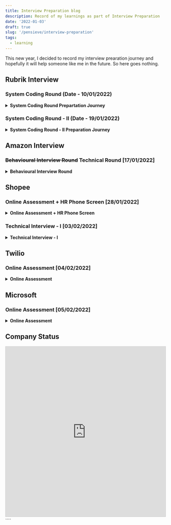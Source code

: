 ```yaml
---
title: Interview Preparation blog
description: Record of my learnings as part of Interview Preparation
date: '2022-01-03'
draft: true
slug: '/pensieve/interview-preparation'
tags:
  - learning
---
```


This new year, I decided to record my interview prearation journey and hopefully it will help someone like me in the future. So here goes nothing.

## Rubrik Interview

### System Coding Round (Date - 10/01/2022)

<details>
<summary><b>System Coding Round Prepartation Journey</b></summary>

- This round will mainly focus on concurrency and multithreading concepts.
- I have negligible knowledge on these topics. But, I like the challenge
- I have exactly 1 week for preparations, so let's try to make the most of it.

[03/01/2022]

- Awesome post on medium to get started on things: [Rubrik Interview Experience](https://abhinav-prakash.medium.com/rubrik-india-sde-2-interview-experience-72477c72ec8).

- Found a Youtube Playlist: [Bo Quian's Cpp Playlist](https://www.youtube.com/watch?v=LL8wkskDlbs&list=PL5jc9xFGsL8E12so1wlMS0r0hTQoJL74M)
- Things learned from the playlist:

  - How to create threads.
  - Achieve syncronization using locks and mutexes.
  - Conditional variables (avoid busy waiting).
  - Future and Options
  - Async functions
  - Packaged Task

- Got basic understanding of concepts. Tommorrow will move on to more practical things.

[04/01/2022]

- Tried solving [Leetcode playlist](https://leetcode.com/problemset/concurrency/) on concurreny.
- Solved the following problems:

* [Complement Base 10](https://leetcode.com/problems/complement-of-base-10-integer/): Bit Manuplation

    <details>
    <summary>Cpp Implementation</summary>

  ```cpp

  class Solution {
  public:
      int bitwiseComplement(int n) {

          int x = 1;
          while(x<n)
              x = x*2+1;
          return x^n;

      }
  };

  ```

    </details>

- [Print in order](https://leetcode.com/problems/print-in-order/): Synchronisation using [condition_variable](https://en.cppreference.com/w/cpp/thread/condition_variable) and [mutexes](https://en.cppreference.com/w/cpp/thread/unique_lock).

    <details>
    <summary>Cpp Implementation</summary>

  ```cpp

  class Foo {
      public:

          int count = 0;
          mutex mu;
          condition_variable c;
  ```


            Foo() {

                count = 1;

            }

            void first(function<void()> printFirst) {


                unique_lock lck(mu);
                count++;
                // printFirst() outputs "first". Do not change or remove this line.
                printFirst();

                lck.unlock();
                c.notify_all();
            }

            void second(function<void()> printSecond) {


                unique_lock lck(mu);
                while(count != 2)
                {
                    c.wait(lck);
                }

                count++;
                // printSecond() outputs "second". Do not change or remove this line.
                printSecond();


                lck.unlock();
                c.notify_all();
            }

            void third(function<void()> printThird) {

                unique_lock lck(mu);
                while(count != 3)
                {
                    c.wait(lck);
                }


                // printThird() outputs "third". Do not change or remove this line.
                printThird();
                lck.unlock();
            }

        };

    ```
    </details>

- [Print FooBar](https://leetcode.com/problems/print-foobar-alternately/): Synchronisation using [condition_variable](https://en.cppreference.com/w/cpp/thread/condition_variable) and [mutexes](https://en.cppreference.com/w/cpp/thread/unique_lock).

    <details>
        <summary>Cpp Implementation</summary>

  ```cpp

  class FooBar {
  private:
      int n;

  public:
      mutex mu;
      condition_variable c;
      bool is_foo = true;
      FooBar(int n) {
          this->n = n;
      }

      void foo(function<void()> printFoo) {

          for (int i = 0; i < n; i++) {

              unique_lock lck(mu);

              while(!is_foo)
              {
                  c.wait(lck);
              }
              is_foo = false;
          // printFoo() outputs "foo". Do not change or remove this line.
          printFoo();

              lck.unlock();
              c.notify_all();
          }
      }

      void bar(function<void()> printBar) {

          for (int i = 0; i < n; i++) {

              unique_lock lck(mu);

              while(is_foo)
              {
                  c.wait(lck);
              }
              is_foo = true;
          // printBar() outputs "bar". Do not change or remove this line.
          printBar();
              lck.unlock();
              c.notify_all();

          }

      }
  };

  ```

  </details>

* Started the [Back to Basics: Cpp Concurrency](https://www.youtube.com/watch?v=riUCrKQ_ezc).
* I could not spend more time today, but will try to spend more time tommorrow.

[05/01/2022 - 06/01/2022]

- I have been chilling a lot. Haven't even completed the previous video.
- Need to devote more time to this.

[07/01/2022-08/01/2022]

- Completed the video series.
- Solved a couple of problems on Leetcode and Lintcode. Some of them are as below:

* [Building H20](https://leetcode.com/problems/building-h2o/)

  <details>
    <summary>Cpp Implementation</summary>

  ```cpp

    class H2O {
    public:

        mutex mu;

        condition_variable c;
        int num_hyd;
        int num_oxy;
        int count;

        H2O() {
            num_hyd = 0;
            num_oxy = 0;

        }

        void hydrogen(function<void()> releaseHydrogen) {

            unique_lock<mutex> lck(mu);

            while(num_oxy*2 < num_hyd)
            {
                c.wait(lck);
            }
            // releaseHydrogen() outputs "H". Do not change or remove this line.
            // cout << "H\n";

            releaseHydrogen();
            num_hyd++;

            lck.unlock();
            c.notify_all();
        }

        void oxygen(function<void()> releaseOxygen) {

            unique_lock<mutex> lck(mu);

            while(num_oxy*2 > num_hyd)
            {
                c.wait(lck);
            }
            // releaseOxygen() outputs "O". Do not change or remove this line.
            // cout << "O\n";
            releaseOxygen();
            num_oxy++;

            lck.unlock();
            c.notify_all();
        }
    };

  ```

  </details>

* [Dining Philosophers](https://leetcode.com/problems/the-dining-philosophers/)

    <details>
        <summary>Cpp Implementation</summary>
    
    ```cpp

        class DiningPhilosophers {
        public:


            mutex mu;
            condition_variable c;
            vector<bool> fork;

            DiningPhilosophers() {

                for(int i=0;i<5;i++)
                    fork.push_back(true);

            }

            void wantsToEat(int philosopher,
                            function<void()> pickLeftFork,
                            function<void()> pickRightFork,
                            function<void()> eat,
                            function<void()> putLeftFork,
                            function<void()> putRightFork) {


                {
                    unique_lock lck(mu);

                    while(fork[philosopher%5] == false && fork[(philosopher+1)%5] == false)
                    {
                        c.wait(lck);
                    }

                    fork[philosopher%5] = false;
                    fork[(philosopher+1)%5] = false;


                    pickLeftFork();
                    pickRightFork();
                    eat();
                    putLeftFork();
                    putRightFork();

                    fork[philosopher%5] = true;
                    fork[(philosopher+1)%5] = true;

                    lck.unlock();
                    c.notify_all();
                }





            }
        };

    ```
    </details>


- Lintcode has a lot of interesting problems, will some more tommorrow.
- Also, remember to give the OA for Schrodinger.

[10/01/2022]
- The interview went good. The interviewer was a nice person. Enjoyed the interview a lot.

[11/01/2022]
- Got a mail for a second round of interviews 🎉🎉🎉.
- Will start a new thread on that soon.


![party](https://thumbs.gfycat.com/OrangeWelcomeCentipede-size_restricted.gif)




</details>


### System Coding Round - II (Date - 19/01/2022)

<details>
<summary><b> System Coding Round - II Preparation Journey </b></summary>

- This round will be similar to the last round.
- Focus will be on multi-threading and concurrency.
- Need to brush up my skills more and gain more confidence on concepts.

[12/01/2022 - 13/01/2022]
- I did not do much as far as preparation is concerned, maybe I am too lazy 😂.
- But, Now I have a long weekend coming. Will make the most out of it.

[14/01/2022 - 16/01/2022]
- Watched the video series to refresh topics: [Multi-threading in C++](https://www.youtube.com/watch?v=eeSC43KQdVI&list=PL_dsdStdDXbrzGQUMh2sy6T8GcCCst3Nm)
- Solved a couple of good problems on Lintcode. Some of the good ones are:
  - [n threads print 1-m](https://www.lintcode.com/problem/2438/).
      <details>
      <summary><b>Code Implementation</b></summary>

      ```cpp

          #include <iostream>
          #include <thread>
          #include <mutex>
          #include <condition_variable>

          using namespace std;

          class Solution {
          private:
              int n;
              int m;


          public:
              mutex mu;
              condition_variable c;

              int count;
              Solution(int n, int m) {
                  this->n = n;
                  this->m = m;




                  count = 0;
                  // write your code

              }




              void printThreadNumber(void printNumber(int x, int id), int thread_id) {
                  // write your code

                  int extra=0;

                  if(thread_id<m%n)
                      extra++;

                  for(int i=0;i<m/n+extra;i++)
                  {
                      unique_lock<mutex> lck(mu);

                      while(count%n != thread_id)
                      {
                          c.wait(lck);
                      }
                      // cout << count << '\n';
                      printNumber(count+1,thread_id);
                      count++;



                      lck.unlock();
                      c.notify_all();

                      // num--;


                  }

              }
          };



      ```


      </details>

  - [Sleep Sort](https://www.lintcode.com/problem/2449/)

      <details>
      <summary><b>Code Implementation</b></summary>

      ```cpp

          #include <iostream>
          #include <thread>
          #include <vector>
          #include <chrono>
          using namespace std;

          class Solution {
          public:
              void print_after_delay(void printNumber(double),double x)
              {
                  int t = x*1000;
                  std::this_thread::sleep_for(std::chrono::milliseconds(t));
                  printNumber(x);

              }

              void sleepSort(int n, vector<double> nums, void printNumber(double)){
                  // write your code
                  vector<thread*> threads;
                  for(int i=0;i<n;i++)
                  {
                      threads.push_back(new thread(&Solution::print_after_delay,this,printNumber,nums[i]));
                  }

                  for (int i = 0; i < n; i++) {
                      threads[i]->join();
                      delete threads[i];
                  }




              }
          };




      ```





      </details>

[19/01/2022 - 22/01/2022]
- The interview went pretty well, better than the first one. Was able to solve the problem and wrote a clean code.
- Recruiter is taking time to update my status. Asked me to wait.

[01/02/2022]
- Wrote a email again today, still waiting for any response.
- Most likely I have been rejected. It was a good experience anyways.
- Will wait for a formal email before updating the table.










</details>

## Amazon Interview

### ~~Behavioural Interview Round~~ Technical Round [17/01/2022]
<details>
<summary><b>Behavioural Interview Round</b></summary>

- Got an OA from Amazon which was quite easy.
- Received an invite for Behavioural Interview.
- Planning to look at the links provided and some online stuff.

[17/01/2022]
- The interview turned out to be a technical interview 🥲.
- Two questions were asked.
- Was able to code the first one with the most optimal solution that they desired.
- In the second question, was not able to acheive the optimal time complexity which they wanted.
- Will now discuss the questions, my solutions and optimal solutions because:

<!-- ![Learn From Mistakes](Learn_from_Mistakes.jpeg) -->

<p align="center">
<img src="Learn_from_Mistakes.jpeg" />
</p>

[20/01/2022]
- Rejection mail arrived today. Not surprised.




</details>


## Shopee

### Online Assessment + HR Phone Screen [28/01/2022]
<details>
<summary><b> Online Assessment + HR Phone Screen </b></summary>

- Applied to Shopee Singapore for an ML role. Recruiter reverted with an email stating that this role has a long waiting list and instead shared a list of Backend Engineering Roles for my consideration.
- Gave an online assessment which was easy.
- Had a intial phone screen round with the HR. Questions were mainly focused around my past and present work, and expectations.

</details>


### Technical Interview - I [03/02/2022]
<details>
<summary><b> Technical Interview - I </b></summary>

- Have been doing coding questions regulary topic-wise from Striver's list.
- Also, refreshed my network concepts along with that as this interview will also include theoretical questions.

[04/02/2022]
- Absolutely killed the interview. Strangled it with my bare hands ☹️.
- The question was of wildcard matching (DP very similar to Edit Distance).
- Tried giving a greedy solution, failed miserable.
- 90 mins of absolute embarassesment. 
- Working on DP since then, to atone for my sins.

<iframe src="https://giphy.com/embed/3orieP83jvphEiTgeQ" width="480" height="362" frameBorder="0" class="giphy-embed" allowFullScreen></iframe><p><a href="https://giphy.com/gifs/season-16-the-simpsons-16x4-3orieP83jvphEiTgeQ">via GIPHY</a></p>



</details>

## Twilio

### Online Assessment [04/02/2022]
<details>
<summary><b> Online Assessment </b></summary>

- Randomly applied to Twilio one day. Got an online assessment for a devops role.
- Very unique hackerrank assessment. Enjoyed it a lot. One easy coding question + 2 questions on terraform.
- It required me to ssh into a server and write code (hcl code to concerning varibles and docker containers).
- Got a call from HR that I passed and would have a introductory meet with Hiring manager about company values.

</details>

## Microsoft

### Online Assessment [05/02/2022]
<details>
<summary><b> Online Assessment </b></summary>

- Got a codility test link (55 mins, 2 questions) to be completed before 6th Feb, 2022.
- Test went horrible. Could only solve 1/2. No hope of being selected.

<iframe src="https://giphy.com/embed/4PUjcUBXIzQYfI8iVa" width="480" height="270" frameBorder="0" class="giphy-embed" allowFullScreen></iframe><p><a href="https://giphy.com/gifs/queen-live-another-one-bites-the-dust-4PUjcUBXIzQYfI8iVa">via GIPHY</a></p>

- Don't know when will I learn 😢.

</details>




## Company Status

<iframe class="airtable-embed" src="https://airtable.com/embed/shrOoN8z4kNdg2239?backgroundColor=red&layout=card" frameborder="0" onmousewheel="" width="100%" height="533" style="background: transparent; border: 1px solid #ccc;"></iframe>
````
